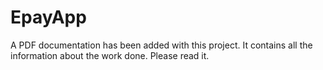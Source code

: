 # EpayApp

A PDF documentation has been added with this project. 
It contains all the information about the work done. 
Please read it. 
